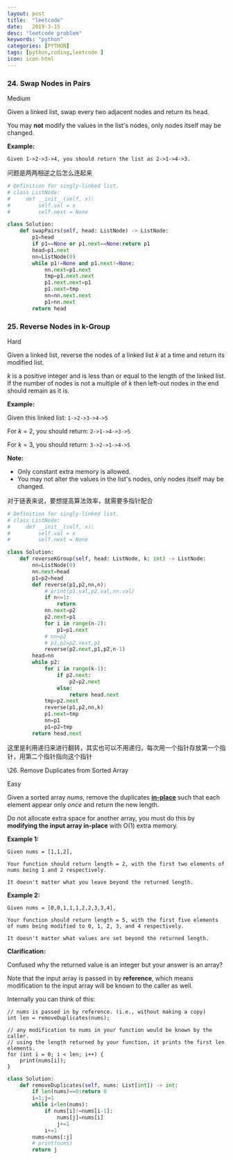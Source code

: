 ```yaml
---
layout: post
title:  "leetcode"
date:   2019-3-15
desc: "leetcode problem"
keywords: "python"
categories: [PYTHON]
tags: [python,coding,leetcode ]
icon: icon-html
---
```


### 24. Swap Nodes in Pairs

Medium

Given a linked list, swap every two adjacent nodes and return its head.

You may **not** modify the values in the list's nodes, only nodes itself may be changed.

 

**Example:**

```
Given 1->2->3->4, you should return the list as 2->1->4->3.
```

问题是两两相逆之后怎么连起来

```python
# Definition for singly-linked list.
# class ListNode:
#     def __init__(self, x):
#         self.val = x
#         self.next = None

class Solution:
    def swapPairs(self, head: ListNode) -> ListNode:
        p1=head
        if p1==None or p1.next==None:return p1 
        head=p1.next
        nn=ListNode(0)
        while p1!=None and p1.next!=None:
            nn.next=p1.next
            tmp=p1.next.next
            p1.next.next=p1
            p1.next=tmp
            nn=nn.next.next
            p1=nn.next
        return head
```



### 25. Reverse Nodes in k-Group

Hard

Given a linked list, reverse the nodes of a linked list *k* at a time and return its modified list.

*k* is a positive integer and is less than or equal to the length of the linked list. If the number of nodes is not a multiple of *k* then left-out nodes in the end should remain as it is.



**Example:**

Given this linked list: `1->2->3->4->5`

For *k* = 2, you should return: `2->1->4->3->5`

For *k* = 3, you should return: `3->2->1->4->5`

**Note:**

- Only constant extra memory is allowed.
- You may not alter the values in the list's nodes, only nodes itself may be changed.

对于链表来说，要想提高算法效率，就需要多指针配合

```python
# Definition for singly-linked list.
# class ListNode:
#     def __init__(self, x):
#         self.val = x
#         self.next = None

class Solution:
    def reverseKGroup(self, head: ListNode, k: int) -> ListNode:
        nn=ListNode(0)
        nn.next=head
        p1=p2=head
        def reverse(p1,p2,nn,n):
            # print(p1.val,p2.val,nn.val)
            if n<=1:
                return
            nn.next=p2
            p2.next=p1
            for i in range(n-2):
                p1=p1.next
            # nn=p2
            # p1,p2=p2.next,p1
            reverse(p2.next,p1,p2,n-1)
        head=nn
        while p2:
            for i in range(k-1):
                if p2.next:
                    p2=p2.next
                else:
                    return head.next
            tmp=p2.next
            reverse(p1,p2,nn,k)
            p1.next=tmp
            nn=p1
            p1=p2=tmp
        return head.next
```

这里是利用递归来进行翻转，其实也可以不用递归，每次用一个指针存放第一个指针，用第二个指针指向这个指针

\26. Remove Duplicates from Sorted Array

Easy

Given a sorted array *nums*, remove the duplicates [**in-place**](https://en.wikipedia.org/wiki/In-place_algorithm) such that each element appear only *once* and return the new length.

Do not allocate extra space for another array, you must do this by **modifying the input array in-place** with O(1) extra memory.

**Example 1:**

```
Given nums = [1,1,2],

Your function should return length = 2, with the first two elements of nums being 1 and 2 respectively.

It doesn't matter what you leave beyond the returned length.
```

**Example 2:**

```
Given nums = [0,0,1,1,1,2,2,3,3,4],

Your function should return length = 5, with the first five elements of nums being modified to 0, 1, 2, 3, and 4 respectively.

It doesn't matter what values are set beyond the returned length.
```

**Clarification:**

Confused why the returned value is an integer but your answer is an array?

Note that the input array is passed in by **reference**, which means modification to the input array will be known to the caller as well.

Internally you can think of this:

```
// nums is passed in by reference. (i.e., without making a copy)
int len = removeDuplicates(nums);

// any modification to nums in your function would be known by the caller.
// using the length returned by your function, it prints the first len elements.
for (int i = 0; i < len; i++) {
    print(nums[i]);
}
```



```python
class Solution:
    def removeDuplicates(self, nums: List[int]) -> int:
        if len(nums)==0:return 0
        i=1;j=1
        while i<len(nums):
            if nums[i]!=nums[i-1]:
                nums[j]=nums[i]
                j+=1
            i+=1
        nums=nums[:j]
        # print(nums)
        return j

```

